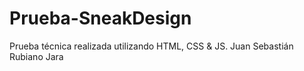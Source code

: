 # Prueba-SneakDesign

Prueba técnica realizada utilizando HTML, CSS & JS. Juan Sebastián Rubiano Jara 
